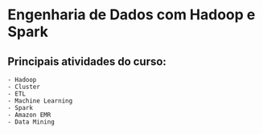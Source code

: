 # Engenharia de Dados com Hadoop e Spark

## Principais atividades do curso:

    - Hadoop
    - Cluster
    - ETL
    - Machine Learning
    - Spark
    - Amazon EMR
    - Data Mining